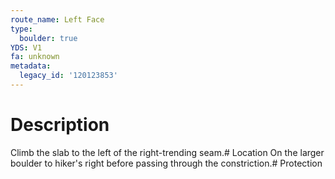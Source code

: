 ```yaml
---
route_name: Left Face
type:
  boulder: true
YDS: V1
fa: unknown
metadata:
  legacy_id: '120123853'
---
```

# Description
Climb the slab to the left of the right-trending seam.# Location
On the larger boulder to hiker's right before passing through the constriction.# Protection
